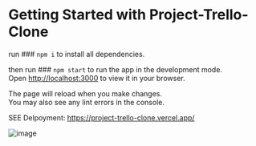 # Getting Started with Project-Trello-Clone

run ### `npm i` to install all dependencies.

then run ### `npm start` to run the app in the development mode.\
Open [http://localhost:3000](http://localhost:3000) to view it in your browser.

The page will reload when you make changes.\
You may also see any lint errors in the console.


SEE Delpoyment: https://project-trello-clone.vercel.app/


![image](https://user-images.githubusercontent.com/73595883/179824024-896f12f0-eec5-4c3d-9133-30f3e345f75c.png)

